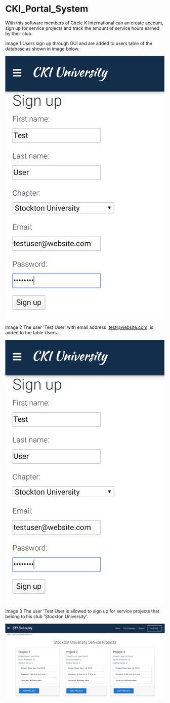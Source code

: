 # CKI_Portal_System
With this software members of Circle K International can an create account, sign up for service projects and track the amount of service hours earned by their club.

Image 1
Users sign up through GUI and are added to users table of the database as shown in image below. 

![Alt text](https://github.com/SatherWS/CKI_Portal_System/blob/master/CKI%20App/signup.PNG)

Image 2
The user 'Test User' with email address 'test@website.com' is added to the table Users.

![Alt text](https://github.com/SatherWS/CKI_Portal_System/blob/master/CKI%20App/signup.PNG)

Image 3
The user 'Test User is allowed to sign up for service projects that belong to his club 'Stockton University'.

![Alt Text](https://github.com/SatherWS/CKI_Portal_System/blob/master/CKI%20App/projects.PNG)
